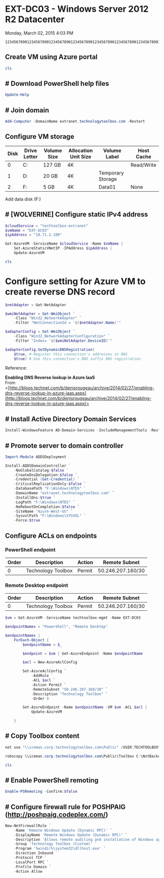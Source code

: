 ﻿# EXT-DC03 - Windows Server 2012 R2 Datacenter

Monday, March 02, 2015
4:03 PM

```Text
12345678901234567890123456789012345678901234567890123456789012345678901234567890
```

## Create VM using Azure portal

```PowerShell
cls
```

## # Download PowerShell help files

```PowerShell
Update-Help
```

## # Join domain

```PowerShell
Add-Computer -DomainName extranet.technologytoolbox.com -Restart
```

## Configure VM storage

| Disk | Drive Letter | Volume Size | Allocation Unit Size | Volume Label      | Host Cache |
| ---- | ------------ | ----------- | -------------------- | ----------------- | ---------- |
| 0    | C:           | 127 GB      | 4K                   |                   | Read/Write |
| 1    | D:           | 20 GB       | 4K                   | Temporary Storage |            |
| 2    | F:           | 5 GB        | 4K                   | Data01            | None       |

Add data disk (F:)

## # [WOLVERINE] Configure static IPv4 address

```PowerShell
$cloudService = "techtoolbox-extranet"
$vmName = "EXT-DC03"
$ipAddress = "10.71.2.100"

Get-AzureVM -ServiceName $cloudService -Name $vmName |
    Set-AzureStaticVNetIP -IPAddress $ipAddress |
    Update-AzureVM
```

```PowerShell
cls
```

# Configure setting for Azure VM to create reverse DNS record

```PowerShell
$netAdapter = Get-NetAdapter

$wmiNetAdapter = Get-WmiObject `
    -Class "Win32_NetworkAdapter" `
    -Filter "NetConnectionId = '$($netAdapter.Name)'"

$adapterConfig = Get-WmiObject `
    -Class "Win32_NetworkAdapterConfiguration" `
    -Filter "Index= '$($wmiNetAdapter.DeviceID)'"

$adapterConfig.SetDynamicDNSRegistration(
    $true, # Register this connection's addresses in DNS
    $true) # Use this connection's DNS suffix DNS registration
```

Reference:

**Enabling DNS Reverse lookup in Azure IaaS**\
From <[http://blogs.technet.com/b/denisrougeau/archive/2014/02/27/enabling-dns-reverse-lookup-in-azure-iaas.aspx](http://blogs.technet.com/b/denisrougeau/archive/2014/02/27/enabling-dns-reverse-lookup-in-azure-iaas.aspx)>

## # Install Active Directory Domain Services

```PowerShell
Install-WindowsFeature AD-Domain-Services -IncludeManagementTools -Restart
```

## # Promote server to domain controller

```PowerShell
Import-Module ADDSDeployment

Install-ADDSDomainController `
    -NoGlobalCatalog:$false `
    -CreateDnsDelegation:$false `
    -Credential (Get-Credential) `
    -CriticalReplicationOnly:$false `
    -DatabasePath "F:\Windows\NTDS" `
    -DomainName "extranet.technologytoolbox.com" `
    -InstallDns:$true `
    -LogPath "F:\Windows\NTDS" `
    -NoRebootOnCompletion:$false `
    -SiteName "Azure-West-US" `
    -SysvolPath "F:\Windows\SYSVOL" `
    -Force:$true
```

## Configure ACLs on endpoints

### PowerShell endpoint

| **Order** | **Description**    | **Action** | **Remote Subnet** |
| --------- | ------------------ | ---------- | ----------------- |
| 0         | Technology Toolbox | Permit     | 50.246.207.160/30 |

### Remote Desktop endpoint

| **Order** | **Description**    | **Action** | **Remote Subnet** |
| --------- | ------------------ | ---------- | ----------------- |
| 0         | Technology Toolbox | Permit     | 50.246.207.160/30 |

```PowerShell
$vm = Get-AzureVM -ServiceName techtoolbox-mgmt -Name EXT-DC03

$endpointNames = "PowerShell", "Remote Desktop"

$endpointNames |
    ForEach-Object {
        $endpointName = $_

        $endpoint = $vm | Get-AzureEndpoint -Name $endpointName

        $acl = New-AzureAclConfig

        Set-AzureAclConfig `
            -AddRule `
            -ACL $acl `
            -Action Permit `
            -RemoteSubnet "50.246.207.160/30" `
            -Description "Technology Toolbox" `
            -Order 0

        Set-AzureEndpoint -Name $endpointName -VM $vm -ACL $acl |
            Update-AzureVM

    }
```

## # Copy Toolbox content

```PowerShell
net use "\\iceman.corp.technologytoolbox.com\Public" /USER:TECHTOOLBOX\jjameson

robocopy \\iceman.corp.technologytoolbox.com\Public\Toolbox C:\NotBackedUp\Public\Toolbox /E
```

```PowerShell
cls
```

## # Enable PowerShell remoting

```PowerShell
Enable-PSRemoting -Confirm:$false
```

## # Configure firewall rule for POSHPAIG (http://poshpaig.codeplex.com/)

```PowerShell
New-NetFirewallRule `
    -Name 'Remote Windows Update (Dynamic RPC)' `
    -DisplayName 'Remote Windows Update (Dynamic RPC)' `
    -Description 'Allows remote auditing and installation of Windows updates via POSHPAIG (http://poshpaig.codeplex.com/)' `
    -Group 'Technology Toolbox (Custom)' `
    -Program '%windir%\system32\dllhost.exe' `
    -Direction Inbound `
    -Protocol TCP `
    -LocalPort RPC `
    -Profile Domain `
    -Action Allow
```
